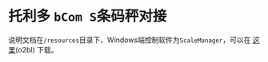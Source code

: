 # 托利多 `bCom S`条码秤对接

说明文档在`/resources`目录下，Windows端控制软件为`ScaleManager`，可以在 [这里](https://pan.baidu.com/s/1RfK-8a8icwj4WmKd4qeLKQ)(o2bl) 下载。

